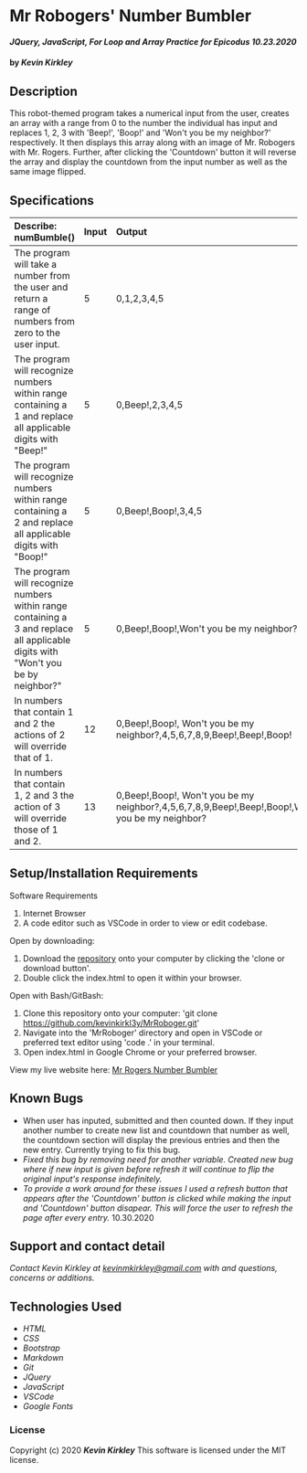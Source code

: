 # Mr Robogers' Number Bumbler

#### _JQuery, JavaScript, For Loop and Array Practice for Epicodus 10.23.2020_

#### by _**Kevin Kirkley**_

## Description
This robot-themed program takes a numerical input from the user, creates an array with a range from 0 to the number the individual has input and replaces 1, 2, 3 with 'Beep!', 'Boop!' and 'Won't you be my neighbor?' respectively. It then displays this array along with an image of Mr. Robogers with Mr. Rogers. Further, after clicking the 'Countdown' button it will reverse the array and display the countdown from the input number as well as the same image flipped. 

## Specifications

| Describe: numBumble() | Input | Output |
| :-----------------------------------| :------------- | :------------- |
| The program will take a number from the user and return a range of numbers from zero to the user input. | 5 | 0,1,2,3,4,5 |
|The program will recognize numbers within range containing a 1 and replace all applicable digits with "Beep!" | 5| 0,Beep!,2,3,4,5 |
|The program will recognize numbers within range containing a 2 and replace all applicable digits with "Boop!" | 5 | 0,Beep!,Boop!,3,4,5 |
|The program will recognize numbers within range containing a 3 and replace all applicable digits with "Won't you be by neighbor?" | 5 | 0,Beep!,Boop!,Won't you be my neighbor?,4,5 |
|In numbers that contain 1 and 2 the actions of 2 will override that of 1. | 12 | 0,Beep!,Boop!, Won't you be my neighbor?,4,5,6,7,8,9,Beep!,Beep!,Boop! |
|In numbers that contain 1, 2 and 3 the action of 3 will override those of 1 and 2. | 13 | 0,Beep!,Boop!, Won't you be my neighbor?,4,5,6,7,8,9,Beep!,Beep!,Boop!,Won't you be my neighbor? |



## Setup/Installation Requirements

Software Requirements
1. Internet Browser
2. A code editor such as VSCode in order to view or edit codebase. 

Open by downloading:
1. Download the [repository](https://github.com/kevinkirkl3y/MrRoboger.git) onto your computer by clicking the 'clone or download button'.
2. Double click the index.html to open it within your browser.

Open with Bash/GitBash:
1. Clone this repository onto your computer: 'git clone https://github.com/kevinkirkl3y/MrRoboger.git'
2. Navigate into the 'MrRoboger' directory and open in VSCode or preferred text editor using 'code .' in your terminal.
3. Open index.html in Google Chrome or your preferred browser. 

View my live website here: 
[Mr Rogers Number Bumbler](kevinkirkl3y.github.io/MrRoboger/)

## Known Bugs

* When user has inputed, submitted and then counted down. If they input another number to create new list and countdown that number as well, the countdown section will display the previous entries and then the new entry. Currently trying to fix this bug. 
* _Fixed this bug by removing need for another variable. Created new bug where if new input is given before refresh it will continue to flip the original input's response indefinitely._
* _To provide a work around for these issues I used a refresh button that appears after the 'Countdown' button is clicked while making the input and 'Countdown' button disapear. This will force the user to refresh the page after every entry._ 10.30.2020


## Support and contact detail

_Contact Kevin Kirkley at [kevinmkirkley@gmail.com](mailto:kevinmkirkley@gmail.com) with and questions, concerns or additions._

## Technologies Used 

* _HTML_
* _CSS_
* _Bootstrap_
* _Markdown_
* _Git_
* _JQuery_
* _JavaScript_
* _VSCode_
* _Google Fonts_

### License

Copyright (c) 2020 **_Kevin Kirkley_**
This software is licensed under the MIT license.